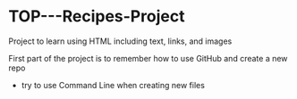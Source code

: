 # TOP---Recipes-Project
Project to learn using HTML including text, links, and images

First part of the project is to remember how to use GitHub and create a new repo
- try to use Command Line when creating new files
